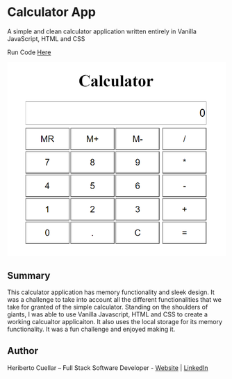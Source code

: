 # Calculator App
A simple and clean calculator application written entirely in Vanilla JavaScript, HTML and CSS

Run Code [Here](https://hcuellar-coder.github.io/CalculatorApp/)

![Calculator App](./images/calculatorApp.PNG)

## Summary
This calculator application has memory functionality and sleek design. It was a challenge to take into account all the different functionalities that we take for granted of the simple calculator. Standing on the shoulders of giants, I was able to use Vanilla Javascript, HTML and CSS to create a working calcualtor applicaiton. It also uses the local storage for its memory functionality. It was a fun challenge and enjoyed making it. 

## Author
Heriberto Cuellar – Full Stack Software Developer - [Website](https://heribertocuellar.com) | [LinkedIn](https://www.linkedin.com/in/heriberto-c-5aa11952)
